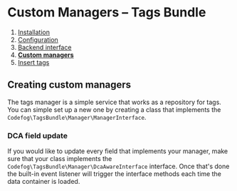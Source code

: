 # Custom Managers – Tags Bundle

1. [Installation](01-installation.md)
2. [Configuration](02-config.md)
3. [Backend interface](03-backend.md)
4. [**Custom managers**](04-custom-managers.md)
5. [Insert tags](05-insert-tags.md)


## Creating custom managers

The tags manager is a simple service that works as a repository for tags. You can simple set up a new one by
creating a class that implements the `Codefog\TagsBundle\Manager\ManagerInterface`. 

### DCA field update

If you would like to update every field that implements your manager, make sure that your class implements the
`Codefog\TagsBundle\Manager\DcaAwareInterface` interface. Once that's done the built-in event listener
will trigger the interface methods each time the data container is loaded. 
